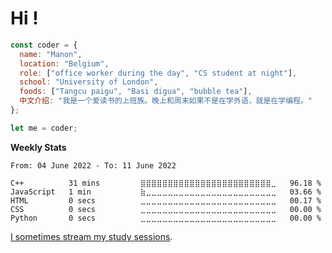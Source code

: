 # Hi !

``` javascript
const coder = {
  name: "Manon",
  location: "Belgium",
  role: ["office worker during the day", "CS student at night"],
  school: "University of London",
  foods: ["Tangcu paigu", "Basi digua", "bubble tea"],
  中文介绍: "我是一个爱读书的上班族。晚上和周末如果不是在学外语，就是在学编程。"
};

let me = coder;

```

**Weekly Stats**

<!--START_SECTION:waka-->

```text
From: 04 June 2022 - To: 11 June 2022

C++          31 mins         ⣿⣿⣿⣿⣿⣿⣿⣿⣿⣿⣿⣿⣿⣿⣿⣿⣿⣿⣿⣿⣿⣿⣿⣿⣀   96.18 %
JavaScript   1 min           ⣷⣀⣀⣀⣀⣀⣀⣀⣀⣀⣀⣀⣀⣀⣀⣀⣀⣀⣀⣀⣀⣀⣀⣀⣀   03.66 %
HTML         0 secs          ⣀⣀⣀⣀⣀⣀⣀⣀⣀⣀⣀⣀⣀⣀⣀⣀⣀⣀⣀⣀⣀⣀⣀⣀⣀   00.17 %
CSS          0 secs          ⣀⣀⣀⣀⣀⣀⣀⣀⣀⣀⣀⣀⣀⣀⣀⣀⣀⣀⣀⣀⣀⣀⣀⣀⣀   00.00 %
Python       0 secs          ⣀⣀⣀⣀⣀⣀⣀⣀⣀⣀⣀⣀⣀⣀⣀⣀⣀⣀⣀⣀⣀⣀⣀⣀⣀   00.00 %
```

<!--END_SECTION:waka-->

[I sometimes stream my study sessions](https://www.youtube.com/channel/UCX7Y8c3elaV--WNh5-vjFDA).
